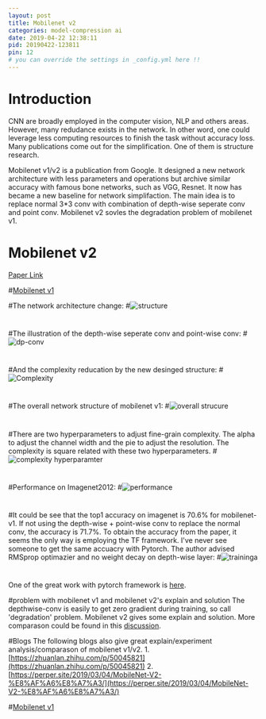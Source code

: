 ```yaml
---
layout: post
title: Mobilenet v2
categories: model-compression ai
date: 2019-04-22 12:38:11
pid: 20190422-123811
pin: 12
# you can override the settings in _config.yml here !!
---
```


# Introduction

CNN are broadly employed in the computer vision, NLP and others areas. However, many redudance exists in the network. In other word, one could leverage less computing resources to finish the task without accuracy loss. Many publications come out for the simplification. One of them is structure research. 

Mobilenet v1/v2 is a publication from Google. It designed a new network architecture with less parameters and operations but archive similar accuracy with famous bone networks, such as VGG, Resnet. It now has became a new baseline for network simplifaction. The main idea is to replace normal 3\*3 conv with combination of depth-wise seperate conv and point conv. Mobilenet v2 sovles the degradation problem of mobilenet v1.

# Mobilenet v2
[Paper Link](https://arxiv.org/abs/1801.04381)

#[Mobilenet v1](https://blueardour.github.io/2019/04/17/mobilenet-v1.html)

#The network architecture change:
#![structure](/w3c/images/paper/mobilenet-v1-structure.png "structure")
#
#
#The illustration of the depth-wise seperate conv and point-wise conv:
#![dp-conv](/w3c/images/paper/mobilenet-v1-dp.png "conv layer")
#
#
#And the complexity reducation by the new desinged structure:
#![Complexity](/w3c/images/paper/mobilenet-v1-complexity.png "complexity")
#
#
#The overall network structure of mobilenet v1:
#![overall strucure](/w3c/images/paper/mobilenet-v1-2.png "overall strucure")
#
#
#There are two hyperparameters to adjust fine-grain complexity. The alpha to adjust the channel width and the pie to adjust the resolution. The complexity is square related with these two hyperparameters.
#![complexity hyperparamter](/w3c/images/paper/mobilenet-v1-1.png "hyperparamter")
#
#
#Performance on Imagenet2012:
#![performance](/w3c/images/paper/mobilenet-v1-3.png "performance")
#
#
#It could be see that the top1 accuracy on imagenet is 70.6% for mobilenet-v1. If not using the depth-wise + point-wise conv to replace the normal conv, the accuracy is 71.7%. To obtain the accuracy from the paper, it seems the only way is employing the TF framework. I've never see someone to get the same accuacry with Pytorch. The author advised RMSprop optimazier and no weight decay on depth-wise layer:
#![training](/w2c/images/paper/mobilenet-v1-traing-trick.jpg "trick")a
#

One of the great work with pytorch framework is [here](https://github.com/tonylins/pytorch-mobilenet-v2).

#problem with mobilenet v1 and mobilenet v2's explain and solution
The depthwise-conv is easily to get zero gradient during training, so call 'degradation' problem. Mobilenet v2 gives some explain and solution.
More comparason could be found in this [discussion](https://www.zhihu.com/question/265709710/answer/298245276).

#Blogs
The following blogs also give great explain/experiment analysis/comparason of mobilenet v1/v2.
1.[https://zhuanlan.zhihu.com/p/50045821](https://zhuanlan.zhihu.com/p/50045821)
2.[https://perper.site/2019/03/04/MobileNet-V2-%E8%AF%A6%E8%A7%A3/](https://perper.site/2019/03/04/MobileNet-V2-%E8%AF%A6%E8%A7%A3/)

#[Mobilenet v1](https://blueardour.github.io/2019/04/17/mobilenet-v1.html)

